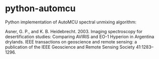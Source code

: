 # python-automcu
Python implementation of AutoMCU spectral unmixing algorithm:

Asner, G. P., and K. B. Heidebrecht. 2003. Imaging spectroscopy for desertification studies: Comparing AVIRIS and EO-1 Hyperion in Argentina drylands. IEEE transactions on geoscience and remote sensing: a publication of the IEEE Geoscience and Remote Sensing Society 41:1283–1296.
